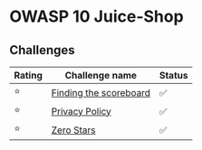 # OWASP 10 Juice-Shop

## Challenges
| Rating | Challenge name | Status |
|---|---|---|
| ⭐ | [Finding the scoreboard](https://github.com/datthinh1801/Writeups/blob/main/OWASP%2010%20Juice-Shop/Finding%20the%20scoreboard.md) | ✅ |
| ⭐ | [Privacy Policy](https://github.com/datthinh1801/Writeups/blob/main/OWASP%2010%20Juice-Shop/Privacy%20Policy.md) | ✅ |
| ⭐ | [Zero Stars](https://github.com/datthinh1801/Writeups/blob/main/OWASP%2010%20Juice-Shop/Zero%20Stars.md) | ✅ |
